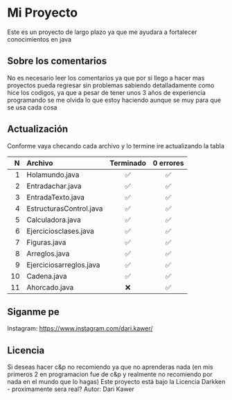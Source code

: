 # Mi Proyecto

Este es un proyecto de largo plazo ya que me ayudara a fortalecer conocimientos en java

## Sobre los comentarios

No es necesario leer los comentarios ya que por si llego a hacer mas proyectos pueda regresar sin problemas sabiendo detalladamente como hice los codigos, ya que a pesar de tener unos 3 años de experiencia programando se me olvida lo que estoy haciendo aunque se muy para que se usa cada cosa

## Actualización

Conforme vaya checando cada archivo y lo termine ire actualizando la tabla

| N | Archivo                  | Terminado | 0 errores |
|--:|:-------------------------|:---------:|:---------:|
| 1 | Holamundo.java           | ✅       | ✅        |
| 2 | Entradachar.java         | ✅       | ✅        |
| 3 | EntradaTexto.java        | ✅       | ✅        |
| 4 | EstructurasControl.java  | ✅       | ✅        |
| 5 | Calculadora.java         | ✅       | ✅        |
| 6 | Ejerciciosclases.java    | ✅       | ✅        |
| 7 | Figuras.java             | ✅       | ✅        |
| 8 | Arreglos.java            | ✅       | ✅        |
| 9 | Ejerciciosarreglos.java  | ✅       | ✅        |
|10 | Cadena.java              | ✅       | ✅        |
|11 | Ahorcado.java            | ❌       | ✅        |


## Siganme pe

Instagram:
https://www.instagram.com/dari.kawer/

## Licencia

Si deseas hacer c&p no recomiendo ya que no aprenderas nada (en mis primeros 2 en programacion fue de c&p y realmente no recomiendo por nada en el mundo que lo hagas)
Este proyecto está bajo la Licencia Darkken - proximamente sera real?
Autor: Dari Kawer
